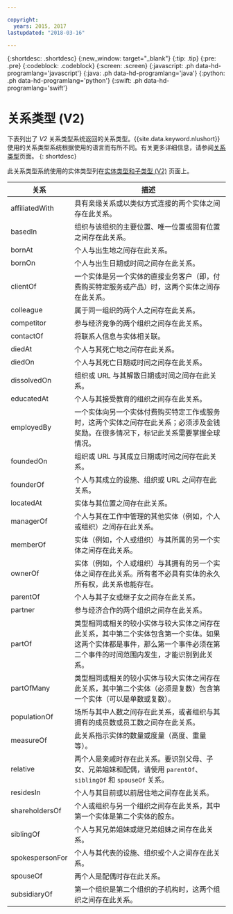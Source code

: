 ```yaml
---

copyright:
  years: 2015, 2017
lastupdated: "2018-03-16"

---
```


{:shortdesc: .shortdesc}
{:new_window: target="_blank"}
{:tip: .tip}
{:pre: .pre}
{:codeblock: .codeblock}
{:screen: .screen}
{:javascript: .ph data-hd-programlang='javascript'}
{:java: .ph data-hd-programlang='java'}
{:python: .ph data-hd-programlang='python'}
{:swift: .ph data-hd-programlang='swift'}

# 关系类型 (V2)

下表列出了 _V2_ 关系类型系统返回的关系类型。{{site.data.keyword.nlushort}} 使用的关系类型系统根据使用的语言而有所不同。有关更多详细信息，请参阅[关系类型](relations.html)页面。
{: shortdesc}

此关系类型系统使用的实体类型列在[实体类型和子类型 (V2)](entity-types-v2.html) 页面上。

| 关系| 描述|
|-----------------|----------------|
| affiliatedWith  | 具有亲缘关系或以类似方式连接的两个实体之间存在此关系。| 
| basedIn         | 组织与该组织的主要位置、唯一位置或固有位置之间存在此关系。|
| bornAt          | 个人与出生地之间存在此关系。|
| bornOn          | 个人与出生日期或时间之间存在此关系。|
| clientOf        | 一个实体是另一个实体的直接业务客户（即，付费购买特定服务或产品）时，这两个实体之间存在此关系。|
| colleague       | 属于同一组织的两个人之间存在此关系。|
| competitor      | 参与经济竞争的两个组织之间存在此关系。|
| contactOf       | 将联系人信息与实体相关联。|
| diedAt          | 个人与其死亡地之间存在此关系。|
| diedOn          | 个人与其死亡日期或时间之间存在此关系。|
| dissolvedOn     | 组织或 URL 与其解散日期或时间之间存在此关系。|
| educatedAt      | 个人与其接受教育的组织之间存在此关系。|
| employedBy      | 一个实体向另一个实体付费购买特定工作或服务时，这两个实体之间存在此关系；必须涉及金钱奖励。在很多情况下，标记此关系需要掌握全球情况。|
| foundedOn       | 组织或 URL 与其成立日期或时间之间存在此关系。|
| founderOf       | 个人与其成立的设施、组织或 URL 之间存在此关系。|
| locatedAt       | 实体与其位置之间存在此关系。|
| managerOf       | 个人与其在工作中管理的其他实体（例如，个人或组织）之间存在此关系。|
| memberOf        | 实体（例如，个人或组织）与其所属的另一个实体之间存在此关系。|
| ownerOf         | 实体（例如，个人或组织）与其拥有的另一个实体之间存在此关系。所有者不必具有实体的永久所有权，此关系也能存在。|
| parentOf        | 个人与其子女或继子女之间存在此关系。|
| partner         | 参与经济合作的两个组织之间存在此关系。|
| partOf          | 类型相同或相关的较小实体与较大实体之间存在此关系，其中第二个实体包含第一个实体。如果这两个实体都是事件，那么第一个事件必须在第二个事件的时间范围内发生，才能识别到此关系。|
| partOfMany      | 类型相同或相关的较小实体与较大实体之间存在此关系，其中第二个实体（必须是复数）包含第一个实体（可以是单数或复数）。|
| populationOf    | 场所与其中人数之间存在此关系，或者组织与其拥有的成员数或员工数之间存在此关系。|
| measureOf       | 此关系指示实体的数量或度量（高度、重量等）。|
| relative        | 两个人是亲戚时存在此关系。要识别父母、子女、兄弟姐妹和配偶，请使用 `parentOf`、`siblingOf` 和 `spouseOf` 关系。|
| residesIn       | 个人与其目前或以前居住地之间存在此关系。|
| shareholdersOf  | 个人或组织与另一个组织之间存在此关系，其中第一个实体是第二个实体的股东。|
| siblingOf       | 个人与其兄弟姐妹或继兄弟姐妹之间存在此关系。|
| spokespersonFor | 个人与其代表的设施、组织或个人之间存在此关系。|
| spouseOf        | 两个人是配偶时存在此关系。|
| subsidiaryOf    | 第一个组织是第二个组织的子机构时，这两个组织之间存在此关系。|
